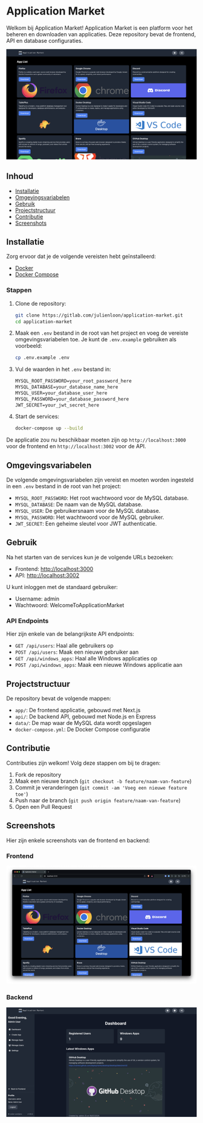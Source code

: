 # Application Market

Welkom bij Application Market! Application Market is een platform voor het beheren en downloaden van applicaties. Deze repository bevat de frontend, API en database configuraties.

![Application Market](./assets/images/Application-Market.png)

## Inhoud

- [Installatie](#installatie)
- [Omgevingsvariabelen](#omgevingsvariabelen)
- [Gebruik](#gebruik)
- [Projectstructuur](#projectstructuur)
- [Contributie](#contributie)
- [Screenshots](#Screenshots)

## Installatie

Zorg ervoor dat je de volgende vereisten hebt geïnstalleerd:

- [Docker](https://www.docker.com/)
- [Docker Compose](https://docs.docker.com/compose/)

### Stappen

1. Clone de repository:

    ```sh
    git clone https://gitlab.com/julienloon/application-market.git
    cd application-market
    ```

2. Maak een `.env` bestand in de root van het project en voeg de vereiste omgevingsvariabelen toe. Je kunt de `.env.example` gebruiken als voorbeeld:

    ```sh
    cp .env.example .env
    ```

3. Vul de waarden in het `.env` bestand in:

    ```env
    MYSQL_ROOT_PASSWORD=your_root_password_here
    MYSQL_DATABASE=your_database_name_here
    MYSQL_USER=your_database_user_here
    MYSQL_PASSWORD=your_database_password_here
    JWT_SECRET=your_jwt_secret_here
    ```

4. Start de services:

    ```sh
    docker-compose up --build
    ```

De applicatie zou nu beschikbaar moeten zijn op `http://localhost:3000` voor de frontend en `http://localhost:3002` voor de API.

## Omgevingsvariabelen

De volgende omgevingsvariabelen zijn vereist en moeten worden ingesteld in een `.env` bestand in de root van het project:

- `MYSQL_ROOT_PASSWORD`: Het root wachtwoord voor de MySQL database.
- `MYSQL_DATABASE`: De naam van de MySQL database.
- `MYSQL_USER`: De gebruikersnaam voor de MySQL database.
- `MYSQL_PASSWORD`: Het wachtwoord voor de MySQL gebruiker.
- `JWT_SECRET`: Een geheime sleutel voor JWT authenticatie.

## Gebruik

Na het starten van de services kun je de volgende URLs bezoeken:

- Frontend: [http://localhost:3000](http://localhost:3000)
- API: [http://localhost:3002](http://localhost:3002)

U kunt inloggen met de standaard gebruiker:

- Username: admin
- Wachtwoord: WelcomeToApplicationMarket

### API Endpoints

Hier zijn enkele van de belangrijkste API endpoints:

- `GET /api/users`: Haal alle gebruikers op
- `POST /api/users`: Maak een nieuwe gebruiker aan
- `GET /api/windows_apps`: Haal alle Windows applicaties op
- `POST /api/windows_apps`: Maak een nieuwe Windows applicatie aan

## Projectstructuur

De repository bevat de volgende mappen:

- `app/`: De frontend applicatie, gebouwd met Next.js
- `api/`: De backend API, gebouwd met Node.js en Express
- `data/`: De map waar de MySQL data wordt opgeslagen
- `docker-compose.yml`: De Docker Compose configuratie

## Contributie

Contributies zijn welkom! Volg deze stappen om bij te dragen:

1. Fork de repository
2. Maak een nieuwe branch (`git checkout -b feature/naam-van-feature`)
3. Commit je veranderingen (`git commit -am 'Voeg een nieuwe feature toe'`)
4. Push naar de branch (`git push origin feature/naam-van-feature`)
5. Open een Pull Request

## Screenshots

Hier zijn enkele screenshots van de frontend en backend:

### Frontend

![Frontend Screenshot](./assets/images/Frontend.png)

### Backend

![Backend Screenshot](./assets/images/Backend.png)